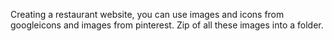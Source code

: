 Creating a restaurant website, you can use images and icons from googleicons and images from pinterest.
Zip of all these images into a folder.

